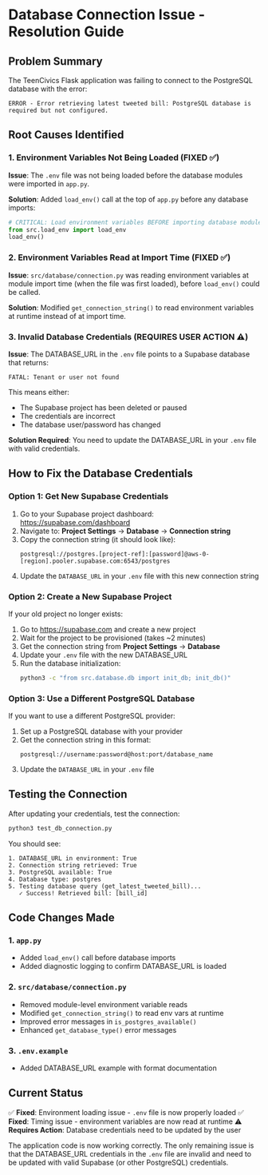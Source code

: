 # Database Connection Issue - Resolution Guide

## Problem Summary

The TeenCivics Flask application was failing to connect to the PostgreSQL database with the error:
```
ERROR - Error retrieving latest tweeted bill: PostgreSQL database is required but not configured.
```

## Root Causes Identified

### 1. **Environment Variables Not Being Loaded** (FIXED ✅)
**Issue**: The `.env` file was not being loaded before the database modules were imported in `app.py`.

**Solution**: Added `load_env()` call at the top of `app.py` before any database imports:
```python
# CRITICAL: Load environment variables BEFORE importing database modules
from src.load_env import load_env
load_env()
```

### 2. **Environment Variables Read at Import Time** (FIXED ✅)
**Issue**: `src/database/connection.py` was reading environment variables at module import time (when the file was first loaded), before `load_env()` could be called.

**Solution**: Modified `get_connection_string()` to read environment variables at runtime instead of at import time.

### 3. **Invalid Database Credentials** (REQUIRES USER ACTION ⚠️)
**Issue**: The DATABASE_URL in the `.env` file points to a Supabase database that returns:
```
FATAL: Tenant or user not found
```

This means either:
- The Supabase project has been deleted or paused
- The credentials are incorrect
- The database user/password has changed

**Solution Required**: You need to update the DATABASE_URL in your `.env` file with valid credentials.

## How to Fix the Database Credentials

### Option 1: Get New Supabase Credentials

1. Go to your Supabase project dashboard: https://supabase.com/dashboard
2. Navigate to: **Project Settings** → **Database** → **Connection string**
3. Copy the connection string (it should look like):
   ```
   postgresql://postgres.[project-ref]:[password]@aws-0-[region].pooler.supabase.com:6543/postgres
   ```
4. Update the `DATABASE_URL` in your `.env` file with this new connection string

### Option 2: Create a New Supabase Project

If your old project no longer exists:

1. Go to https://supabase.com and create a new project
2. Wait for the project to be provisioned (takes ~2 minutes)
3. Get the connection string from **Project Settings** → **Database**
4. Update your `.env` file with the new DATABASE_URL
5. Run the database initialization:
   ```bash
   python3 -c "from src.database.db import init_db; init_db()"
   ```

### Option 3: Use a Different PostgreSQL Database

If you want to use a different PostgreSQL provider:

1. Set up a PostgreSQL database with your provider
2. Get the connection string in this format:
   ```
   postgresql://username:password@host:port/database_name
   ```
3. Update the `DATABASE_URL` in your `.env` file

## Testing the Connection

After updating your credentials, test the connection:

```bash
python3 test_db_connection.py
```

You should see:
```
1. DATABASE_URL in environment: True
2. Connection string retrieved: True
3. PostgreSQL available: True
4. Database type: postgres
5. Testing database query (get_latest_tweeted_bill)...
   ✓ Success! Retrieved bill: [bill_id]
```

## Code Changes Made

### 1. `app.py`
- Added `load_env()` call before database imports
- Added diagnostic logging to confirm DATABASE_URL is loaded

### 2. `src/database/connection.py`
- Removed module-level environment variable reads
- Modified `get_connection_string()` to read env vars at runtime
- Improved error messages in `is_postgres_available()`
- Enhanced `get_database_type()` error messages

### 3. `.env.example`
- Added DATABASE_URL example with format documentation

## Current Status

✅ **Fixed**: Environment loading issue - `.env` file is now properly loaded
✅ **Fixed**: Timing issue - environment variables are now read at runtime
⚠️ **Requires Action**: Database credentials need to be updated by the user

The application code is now working correctly. The only remaining issue is that the DATABASE_URL credentials in the `.env` file are invalid and need to be updated with valid Supabase (or other PostgreSQL) credentials.